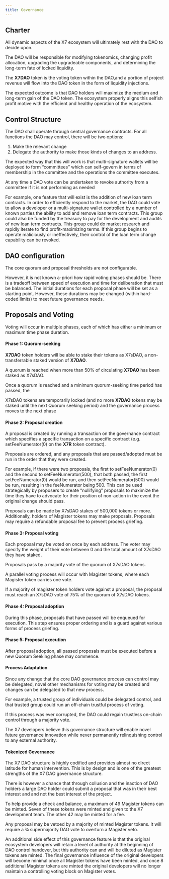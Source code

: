 ```yaml
---
title: Governance
---
```


## Charter

All dynamic aspects of the X7 ecosystem will ultimately rest with the DAO to decide upon.

The DAO will be responsible for modifying tokenomics, changing profit allocation, upgrading the upgradeable components, and determining the long-term fate of locked liquidity.

The **X7DAO** token is the voting token within the DAO,and a portion of project revenue will flow into the DAO token in the form of liquidity injections.

The expected outcome is that DAO holders will maximize the medium and long-term gain of the DAO token. The ecosystem properly aligns this selfish profit motive with the efficient and healthy operation of the ecosystem.

## Control Structure

The DAO shall operate through central governance contracts. For all functions the DAO may control, there will be two options:

1. Make the relevant change
1. Delegate the authority to make those kinds of changes to an address.

The expected way that this will work is that multi-signature wallets will be deployed to form “committees” which can self-govern in terms of membership in the committee and the operations the committee executes.

At any time a DAO vote can be undertaken to revoke authority from a committee if it is not performing as needed

For example, one feature that will exist is the addition of new loan term contracts. In order to efficiently respond to the market, the DAO could vote to allow a developer or a multi-signature wallet controlled by a number of known parties the ability to add and remove loan term contracts. This group could also be funded by the treasury to pay for the development and audits of new loan term contracts. This group could do market research and rapidly iterate to find profit-maximizing terms. If this group begins to operate maliciously or ineffectively, their control of the loan term change capability can be revoked.

## DAO configuration

The core quorum and proposal thresholds are not configurable.

However, it is not known a-priori how rapid voting phases should be. There is a tradeoff between speed of execution and time for deliberation that must be balanced. The initial durations for each proposal phase will be set as a starting point. However, these durations may be changed (within hard-coded limits) to meet future governance needs.

## Proposals and Voting

Voting will occur in multiple phases, each of which has either a minimum or maximum time phase duration.

#### Phase 1: Quorum-seeking

**X7DAO** token holders will be able to stake their tokens as X7sDAO, a non-transferrable staked version of **X7DAO**.

A quorum is reached when more than 50% of circulating **X7DAO** has been staked as X7sDAO.

Once a quorum is reached and a minimum quorum-seeking time period has passed, the

X7sDAO tokens are temporarily locked (and no more **X7DAO** tokens may be staked until the next Quorum seeking period) and the governance process moves to the next phase

#### Phase 2: Proposal creation

A proposal is created by running a transaction on the governance contract which specifies a specific transaction on a specific contract (e.g. setFeeNumerator(0) on the **X7R** token contract).

Proposals are ordered, and any proposals that are passed/adopted must be run in the order that they were created.

For example, if there were two proposals, the first to setFeeNumerator(0) and the second to setFeeNumerator(500), that both passed, the first setFeeNumerator(0) would be run, and then setFeeNumerator(500) would be run, resulting in the feeNumerator being 500. This can be used strategically by proposers to create “nullifying” proposals to maximize the time they have to advocate for their position of non-action in the event the original change should pass.

Proposals can be made by X7sDAO stakes of 500,000 tokens or more. Additionally, holders of Magister tokens may make proposals. Proposals may require a refundable proposal fee to prevent process griefing.

#### Phase 3: Proposal voting

Each proposal may be voted on once by each address. The voter may specify the weight of their vote between 0 and the total amount of X7sDAO they have staked.

Proposals pass by a majority vote of the quorum of X7sDAO tokens.

A parallel voting process will occur with Magister tokens, where each Magister token carries one vote.

If a majority of magister token holders vote against a proposal, the proposal must reach an X7sDAO vote of 75% of the quorum of X7sDAO tokens.

#### Phase 4: Proposal adoption

During this phase, proposals that have passed will be enqueued for execution. This step ensures proper ordering and is a guard against various forms of process griefing.

#### Phase 5: Proposal execution

After proposal adoption, all passed proposals must be executed before a new Quorum Seeking phase may commence.

#### Process Adaptation

Since any change that the core DAO governance process can control may be delegated, novel other mechanisms for voting may be created and changes can be delegated to that new process.

For example, a trusted group of individuals could be delegated control, and that trusted group could run an off-chain trustful process of voting.

If this process was ever corrupted, the DAO could regain trustless on-chain control through a majority vote.

The X7 developers believe this governance structure will enable novel future governance innovation while never permanently relinquishing control to any external authority.

#### Tokenized Governance

The X7 DAO structure is highly codified and provides almost no direct latitude for human intervention. This is by design and is one of the greatest strengths of the X7 DAO governance structure.

There is however a chance that through collusion and the inaction of DAO holders a large DAO holder could submit a proposal that was in their best interest and and not the best interest of the project.

To help provide a check and balance, a maximum of 49 Magister tokens can be minted. Seven of these tokens were minted and given to the X7 development team. The other 42 may be minted for a fee.

Any proposal may be vetoed by a majority of minted Magister tokens. It will require a ¾ supermajority DAO vote to overturn a Magister veto.

An additional side effect of this governance feature is that the original ecosystem developers will retain a level of authority at the beginning of DAO control handover, but this authority can and will be diluted as Magister tokens are minted. The final governance influence of the original developers will become minimal once all Magister tokens have been minted, and once 8 additional Magister tokens are minted the original developers will no longer maintain a controlling voting block on Magister votes.
